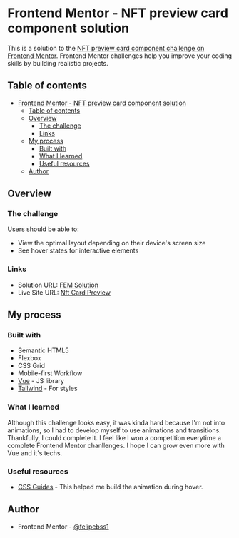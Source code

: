 # Frontend Mentor - NFT preview card component solution

This is a solution to the [NFT preview card component challenge on Frontend Mentor](https://www.frontendmentor.io/challenges/nft-preview-card-component-SbdUL_w0U). Frontend Mentor challenges help you improve your coding skills by building realistic projects. 

## Table of contents

- [Frontend Mentor - NFT preview card component solution](#frontend-mentor---nft-preview-card-component-solution)
  - [Table of contents](#table-of-contents)
  - [Overview](#overview)
    - [The challenge](#the-challenge)
    - [Links](#links)
  - [My process](#my-process)
    - [Built with](#built-with)
    - [What I learned](#what-i-learned)
    - [Useful resources](#useful-resources)
  - [Author](#author)


## Overview

### The challenge

Users should be able to:

- View the optimal layout depending on their device's screen size
- See hover states for interactive elements


### Links

- Solution URL: [FEM Solution](https://your-solution-url.com)
- Live Site URL: [Nft Card Preview](https://nftcard-preview.netlify.app/)

## My process

### Built with

- Semantic HTML5
- Flexbox
- CSS Grid
- Mobile-first Workflow
- [Vue](https://vuejs.org/) - JS library
- [Tailwind](https://tailwindcss.com/) - For styles

### What I learned

Although this challenge looks easy, it was kinda hard because I'm not into animations, so I had to develop myself to use animations and transitions. Thankfully, I could complete it. I feel like I won a competition everytime a complete Frontend Mentor chanllenges. I hope I can grow even more with Vue and it's techs.

### Useful resources

- [CSS Guides](https://www.w3schools.com/css/default.asp) - This helped me build the animation during hover.

## Author

- Frontend Mentor - [@felipebss1](https://www.frontendmentor.io/profile/felipebss1)
